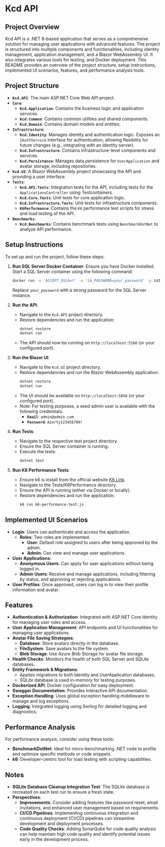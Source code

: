 # Kcd API

## Project Overview

Kcd API is a .NET 8-based application that serves as a comprehensive solution for managing user applications with advanced features. The project is structured into multiple components and functionalities, including identity management, application management, and a Blazor WebAssembly UI. It also integrates various tools for testing, and Docker deployment. This README provides an overview of the project structure, setup instructions, implemented UI scenarios, features, and performance analysis tools.

## Project Structure

- **`Kcd.API`**: The main ASP.NET Core Web API project.
- **`Core`**:
  - **`Kcd.Application`**: Contains the business logic and application services.
  - **`Kcd.Common`**: Contains common utilities and shared components.
  - **`Kcd.Domain`**: Contains domain models and entities.
- **`Infrastructure`**:
  - **`Kcd.Identity`**: Manages identity and authentication logic. Exposes an `IAuthService` interface for authentication, allowing flexibility for future changes (e.g., integrating with an identity server).
  - **`Kcd.Infrastructure`**: Contains infrastructure-level components and services.
  - **`Kcd.Persistence`**: Manages data persistence for `UserApplication` and avatar storage, including repositories.
- **`Kcd.UI`**: A Blazor WebAssembly project showcasing the API and providing a user interface.
- **`Tests`**:
  - **`Kcd.API.Tests`**: Integration tests for the API, including tests for the `ApplicationsController` using Testcontainers.
  - **`Kcd.Core.Tests`**: Unit tests for core application logic.
  - **`Kcd.Infrastructure.Tests`**: Unit tests for infrastructure components.
  - **`K6Performance`**: Contains the `K6` performance test scripts for stress and load testing of the API.
- **`Benchmarks`**:
  - **`Kcd.Benchmarks`**: Contains benchmark tests using `BenchmarkDotNet` to analyze API performance.

## Setup Instructions

To set up and run the project, follow these steps:

1. **Run SQL Server Docker Container**:
   Ensure you have Docker installed. Start a SQL Server container using the following command:
   ```sh
   docker run -e 'ACCEPT_EULA=Y' -e 'SA_PASSWORD=your_password' -p 1433:1433 --name sqlserver --hostname sqlserver -d mcr.microsoft.com/mssql/server:2019-latest
   ```
   Replace `your_password` with a strong password for the SQL Server instance.

2. **Run the API**:
   - Navigate to the `Kcd.API` project directory.
   - Restore dependencies and run the application:
     ```sh
     dotnet restore
     dotnet run
     ```
   - The API should now be running on `http://localhost:5160` (or your configured port).

3. **Run the Blazor UI**:
   - Navigate to the `Kcd.UI` project directory.
   - Restore dependencies and run the Blazor WebAssembly application:
     ```sh
     dotnet restore
     dotnet run
     ```
   - The UI should be available on `http://localhost:5058` (or your configured port).
   - Note: For testing purposes, a seed admin user is available with the following credentials:
     - **`Email`**: `admin@admin.com`
     - **`Password`**: `Azerty123456789!`

4. **Run Tests**:
   - Navigate to the respective test project directory.
   - Ensure the SQL Server container is running.
   - Execute the tests:
     ```sh
     dotnet test
     ```
     
5. **Run K6 Performance Tests**:
   - Ensure k6 is install from the official website [K6 Link]([www.google.com](https://grafana.com/docs/k6/latest/set-up/install-k6/)).
   - Navigate to the Tests/K6Performance directory.
   - Ensure the API is running (either via Docker or locally).
   - Restore dependencies and run the application:
     ```sh
     k6 run k6-performance-test.js
     ```
     
## Implemented UI Scenarios

- **Login**: Users can authenticate and access the application.
  - **Roles**: Two roles are implemented:
    - **User**: Default role assigned to users after being approved by the admin.
    - **Admin**: Can view and manage user applications.
- **User Applications**:
  - **Anonymous Users**: Can apply for user applications without being logged in.
  - **Admin Users**: Receive and manage applications, including filtering by status, and approving or rejecting applications.
- **User Profiles**: Once approved, users can log in to view their profile information and avatar.

## Features

- **Authentication & Authorization**: Integrated with ASP.NET Core Identity for managing user roles and access.
- **User Application Management**: API endpoints and UI functionalities for managing user applications.
- **Avatar File Saving Strategies**:
  - **Database**: Store avatars directly in the database.
  - **FileSystem**: Save avatars to the file system.
  - **Blob Storage**: Use Azure Blob Storage for avatar file storage.
- **Health Checks**: Monitors the health of both SQL Server and SQLite databases.
- **Entity Framework & Migrations**:
  - Applies migrations to both Identity and UserApplication databases.
  - SQLite database is used in-memory for testing purposes.
- **Dockerized API**: Docker configuration for easy deployment.
- **Swagger Documentation**: Provides interactive API documentation.
- **Exception Handling**: Uses global exception handling middleware to manage and log exceptions.
- **Logging**: Integrated logging using Serilog for detailed logging and diagnostics.
  
## Performance Analysis

For performance analysis, consider using these tools:

- **BenchmarkDotNet**: Ideal for micro-benchmarking .NET code to profile and optimize specific methods or code snippets.
- **k6**: Developer-centric tool for load testing with scripting capabilities.

## Notes

- **SQLite Database Cleanup Integration Test**: The SQLite database is recreated on each test run to ensure a fresh state.
- **Perspectives**:
  - **Improvements**: Consider adding features like password reset, email invitations, and enhanced user management based on requirements.
  - **CI/CD Pipelines**: Implementing continuous integration and continuous deployment (CI/CD) pipelines can streamline development and deployment processes.
  - **Code Quality Checks**: Adding SonarQube for code quality analysis can help maintain high code quality and identify potential issues early in the development process.

